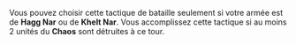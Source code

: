 Vous pouvez choisir cette tactique de bataille seulement si votre armée est de __Hagg Nar__ ou de __Khelt Nar__. Vous accomplissez cette tactique si au moins 2 unités du __Chaos__ sont détruites à ce tour.
